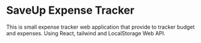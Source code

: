 # SaveUp Expense Tracker

This is small expense tracker web application that provide to tracker budget and expenses. Using React, tailwind and LocalStorage Web API.
